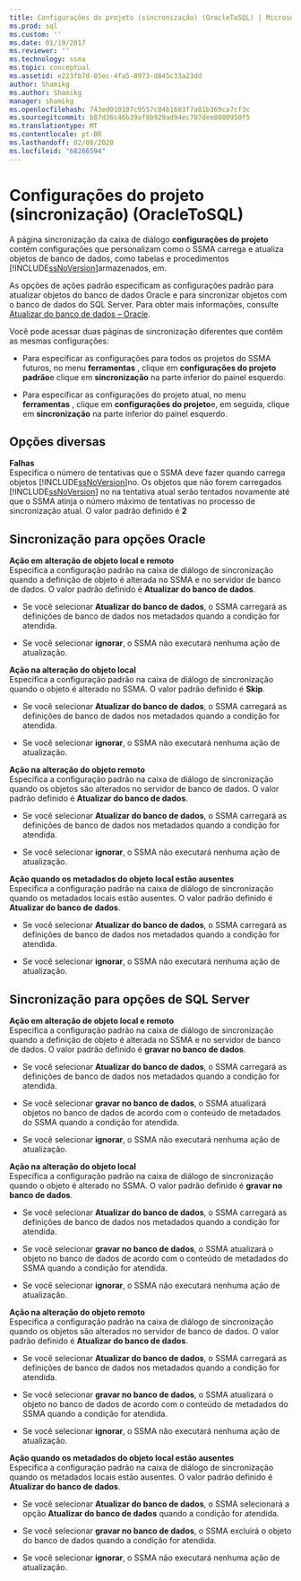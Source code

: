 ```yaml
---
title: Configurações do projeto (sincronização) (OracleToSQL) | Microsoft Docs
ms.prod: sql
ms.custom: ''
ms.date: 01/19/2017
ms.reviewer: ''
ms.technology: ssma
ms.topic: conceptual
ms.assetid: e223fb7d-05ec-4fa5-8973-d845c33a23dd
author: Shamikg
ms.author: Shamikg
manager: shamikg
ms.openlocfilehash: 743ed010107c9557c84b1683f7a81b369ca7cf3c
ms.sourcegitcommit: b87d36c46b39af8b929ad94ec707dee8800950f5
ms.translationtype: MT
ms.contentlocale: pt-BR
ms.lasthandoff: 02/08/2020
ms.locfileid: "68266594"
---
```

# <a name="project-settingssynchronization-oracletosql"></a>Configurações do projeto (sincronização) (OracleToSQL)
A página sincronização da caixa de diálogo **configurações do projeto** contém configurações que personalizam como o SSMA carrega e atualiza objetos de banco de dados, como tabelas e procedimentos [!INCLUDE[ssNoVersion](../../includes/ssnoversion-md.md)]armazenados, em.  
  
As opções de ações padrão especificam as configurações padrão para atualizar objetos do banco de dados Oracle e para sincronizar objetos com o banco de dados do SQL Server. Para obter mais informações, consulte [Atualizar do banco de dados – Oracle](../../ssma/oracle/refresh-from-database-oracletosql.md).  
  
Você pode acessar duas páginas de sincronização diferentes que contêm as mesmas configurações:  
  
-   Para especificar as configurações para todos os projetos do SSMA futuros, no menu **ferramentas** , clique em **configurações do projeto padrão**e clique em **sincronização** na parte inferior do painel esquerdo.  
  
-   Para especificar as configurações do projeto atual, no menu **ferramentas** , clique em **configurações do projeto**e, em seguida, clique em **sincronização** na parte inferior do painel esquerdo.  
  
## <a name="miscellaneous-options"></a>Opções diversas  
**Falhas**  
Especifica o número de tentativas que o SSMA deve fazer quando carrega objetos [!INCLUDE[ssNoVersion](../../includes/ssnoversion-md.md)]no. Os objetos que não forem carregados [!INCLUDE[ssNoVersion](../../includes/ssnoversion-md.md)] no na tentativa atual serão tentados novamente até que o SSMA atinja o número máximo de tentativas no processo de sincronização atual. O valor padrão definido é **2**  
  
## <a name="synchronization-for-oracle-options"></a>Sincronização para opções Oracle  
**Ação em alteração de objeto local e remoto**  
Especifica a configuração padrão na caixa de diálogo de sincronização quando a definição de objeto é alterada no SSMA e no servidor de banco de dados. O valor padrão definido é **Atualizar do banco de dados**.  
  
-   Se você selecionar **Atualizar do banco de dados**, o SSMA carregará as definições de banco de dados nos metadados quando a condição for atendida.  
  
-   Se você selecionar **ignorar**, o SSMA não executará nenhuma ação de atualização.  
  
**Ação na alteração do objeto local**  
Especifica a configuração padrão na caixa de diálogo de sincronização quando o objeto é alterado no SSMA. O valor padrão definido é **Skip**.  
  
-   Se você selecionar **Atualizar do banco de dados**, o SSMA carregará as definições de banco de dados nos metadados quando a condição for atendida.  
  
-   Se você selecionar **ignorar**, o SSMA não executará nenhuma ação de atualização.  
  
**Ação na alteração do objeto remoto**  
Especifica a configuração padrão na caixa de diálogo de sincronização quando os objetos são alterados no servidor de banco de dados. O valor padrão definido é **Atualizar do banco de dados**.  
  
-   Se você selecionar **Atualizar do banco de dados**, o SSMA carregará as definições de banco de dados nos metadados quando a condição for atendida.  
  
-   Se você selecionar **ignorar**, o SSMA não executará nenhuma ação de atualização.  
  
**Ação quando os metadados do objeto local estão ausentes**  
Especifica a configuração padrão na caixa de diálogo de sincronização quando os metadados locais estão ausentes. O valor padrão definido é **Atualizar do banco de dados**.  
  
-   Se você selecionar **Atualizar do banco de dados**, o SSMA carregará as definições de banco de dados nos metadados quando a condição for atendida.  
  
-   Se você selecionar **ignorar**, o SSMA não executará nenhuma ação de atualização.  
  
## <a name="synchronization-for-sql-server-options"></a>Sincronização para opções de SQL Server  
**Ação em alteração de objeto local e remoto**  
Especifica a configuração padrão na caixa de diálogo de sincronização quando a definição de objeto é alterada no SSMA e no servidor de banco de dados. O valor padrão definido é **gravar no banco de dados**.  
  
-   Se você selecionar **Atualizar do banco de dados**, o SSMA carregará as definições de banco de dados nos metadados quando a condição for atendida.  
  
-   Se você selecionar **gravar no banco de dados**, o SSMA atualizará objetos no banco de dados de acordo com o conteúdo de metadados do SSMA quando a condição for atendida.  
  
-   Se você selecionar **ignorar**, o SSMA não executará nenhuma ação de atualização.  
  
**Ação na alteração do objeto local**  
Especifica a configuração padrão na caixa de diálogo de sincronização quando o objeto é alterado no SSMA. O valor padrão definido é **gravar no banco de dados**.  
  
-   Se você selecionar **Atualizar do banco de dados**, o SSMA carregará as definições de banco de dados nos metadados quando a condição for atendida.  
  
-   Se você selecionar **gravar no banco de dados**, o SSMA atualizará o objeto no banco de dados de acordo com o conteúdo de metadados do SSMA quando a condição for atendida.  
  
-   Se você selecionar **ignorar**, o SSMA não executará nenhuma ação de atualização.  
  
**Ação na alteração do objeto remoto**  
Especifica a configuração padrão na caixa de diálogo de sincronização quando os objetos são alterados no servidor de banco de dados.  O valor padrão definido é **Atualizar do banco de dados**.  
  
-   Se você selecionar **Atualizar do banco de dados**, o SSMA carregará as definições de banco de dados nos metadados quando a condição for atendida.  
  
-   Se você selecionar **gravar no banco de dados**, o SSMA atualizará o objeto no banco de dados de acordo com o conteúdo de metadados do SSMA quando a condição for atendida.  
  
-   Se você selecionar **ignorar**, o SSMA não executará nenhuma ação de atualização.  
  
**Ação quando os metadados do objeto local estão ausentes**  
Especifica a configuração padrão na caixa de diálogo de sincronização quando os metadados locais estão ausentes. O valor padrão definido é **Atualizar do banco de dados**.  
  
-   Se você selecionar **Atualizar do banco de dados**, o SSMA selecionará a opção **Atualizar do banco de dados** quando a condição for atendida.  
  
-   Se você selecionar **gravar no banco de dados**, o SSMA excluirá o objeto do banco de dados quando a condição for atendida.  
  
-   Se você selecionar **ignorar**, o SSMA não executará nenhuma ação de atualização.  
  
